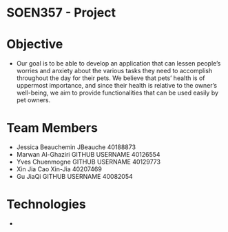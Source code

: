 # SOEN357 - Project

# Objective
- Our goal is to be able to develop an application that can lessen people’s worries and anxiety
about the various tasks they need to accomplish throughout the day for their pets. We
believe that pets’ health is of uppermost importance, and since their health is relative to the
owner’s well-being, we aim to provide functionalities that can be used easily by pet owners.

# Team Members
- Jessica Beauchemin JBeauche 40188873
- Marwan Al-Ghaziri GITHUB USERNAME 40126554
- Yves Chuenmogne GITHUB USERNAME 40129773
- Xin Jia Cao Xin-Jia 40207469
- Gu JiaQi GITHUB USERNAME 40082054

# Technologies
- 
